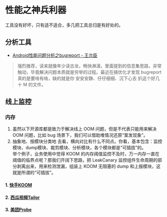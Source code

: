 # 性能之神兵利器

工具没有好坏，只有适不适合，多几把工具总归是有好处的。

## 分析工具
- [Android性能问题分析之bugreport - 王允臣](https://zhuanlan.zhihu.com/p/108260089)
> 强烈推荐，读来就像年少读古龙，畅快淋漓，里面提到的信息集思路，非常触动，毕竟解决问题本质就是穷举的过程。最近在搞优化才发现 bugreport 真的是要啥有啥，缺的就是你 安安安静、仔仔细细、沉下心去 扒这个好几十 M 的文件。

## 线上监控

### 内存

1. 虽然以下开源库都是致力于解决线上 OOM 问题，但是不代表只能用来解决 OOM 问题，比如 bug 场景下，我们可以借助堆情况还原“案发现象”。
2. 抽象地、按模块分类地 去看，横向对比有什么不同点。你看，基本包含：监控模块、dump模块、裁剪模块、分析模块，各个模块都是“可插拔”的。  
举个例子，业务使用中觉得 KOOM 的内存阈值监控不及时，万一内存一直在阈值的临界点呢？那我们开阔下思路，把 LeakCanary 监控组件生命周期的部分剥离出来，用来检测泄漏，组装上 KOOM 无阻塞的 dump 和上报模块，这就是所谓的“可插拔”。

#### 1. [快手KOOM](https://github.com/KwaiAppTeam/KOOM)
#### 2. [西瓜视频Tailor](https://cloud.tencent.com/developer/news/743498) 
#### 3. [美团Probe](https://tech.meituan.com/2019/11/14/crash-oom-probe-practice.html)
